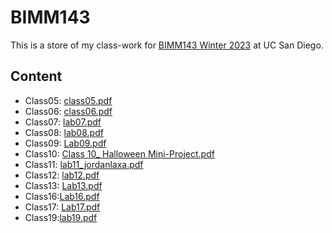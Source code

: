# BIMM143

This is a store of my class-work for [BIMM143 Winter 2023](https://bioboot.github.io/bimm143_W23/) at UC San Diego.

## Content
- Class05: [class05.pdf](https://github.com/bobaboyuwu/bimm143-2.0/files/11016143/class05.pdf)
- Class06: [class06.pdf](https://github.com/bobaboyuwu/bimm143-2.0/files/11016158/class06.pdf)
- Class07: [lab07.pdf](https://github.com/bobaboyuwu/bimm143-2.0/files/11016159/lab07.pdf)
- Class08: [lab08.pdf](https://github.com/bobaboyuwu/bimm143-2.0/files/11016161/lab08.pdf)
- Class09: [Lab09.pdf](https://github.com/bobaboyuwu/bimm143-2.0/files/11016172/Lab09.pdf)
- Class10: [Class 10_ Halloween Mini-Project.pdf](https://github.com/bobaboyuwu/bimm143-2.0/files/11016181/Class.10_.Halloween.Mini-Project.pdf)
- Class11: [lab11_jordanlaxa.pdf](https://github.com/bobaboyuwu/bimm143-2.0/files/11016182/lab11_jordanlaxa.pdf)
- Class12: [lab12.pdf](https://github.com/bobaboyuwu/bimm143-2.0/files/11016183/lab12.pdf)
- Class13: [Lab13.pdf](https://github.com/bobaboyuwu/bimm143-2.0/files/11016186/Lab13.pdf)
- Class16:[Lab16.pdf](https://github.com/bobaboyuwu/bimm143-2.0/files/11016196/Lab16.pdf)
- Class17: [Lab17.pdf](https://github.com/bobaboyuwu/bimm143-2.0/files/11016205/Lab17.pdf)
- Class19:[lab19.pdf](https://github.com/bobaboyuwu/bimm143-2.0/files/11016207/lab19.pdf)

